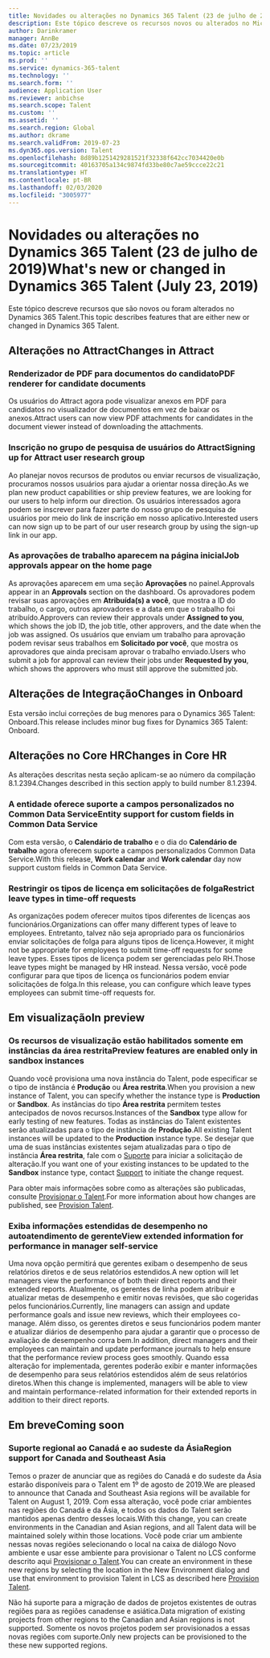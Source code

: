 ```yaml
---
title: Novidades ou alterações no Dynamics 365 Talent (23 de julho de 2019)
description: Este tópico descreve os recursos novos ou alterados no Microsoft Dynamics 365 Talent.
author: Darinkramer
manager: AnnBe
ms.date: 07/23/2019
ms.topic: article
ms.prod: ''
ms.service: dynamics-365-talent
ms.technology: ''
ms.search.form: ''
audience: Application User
ms.reviewer: anbichse
ms.search.scope: Talent
ms.custom: ''
ms.assetid: ''
ms.search.region: Global
ms.author: dkrame
ms.search.validFrom: 2019-07-23
ms.dyn365.ops.version: Talent
ms.openlocfilehash: 8d89b1251429281521f32338f642cc7034420e0b
ms.sourcegitcommit: 40163705a134c9874fd33be80c7ae59ccce22c21
ms.translationtype: HT
ms.contentlocale: pt-BR
ms.lasthandoff: 02/03/2020
ms.locfileid: "3005977"
---
```

# <a name="whats-new-or-changed-in-dynamics-365-talent-july-23-2019"></a><span data-ttu-id="701ac-103">Novidades ou alterações no Dynamics 365 Talent (23 de julho de 2019)</span><span class="sxs-lookup"><span data-stu-id="701ac-103">What's new or changed in Dynamics 365 Talent (July 23, 2019)</span></span>

<span data-ttu-id="701ac-104">Este tópico descreve recursos que são novos ou foram alterados no Dynamics 365 Talent.</span><span class="sxs-lookup"><span data-stu-id="701ac-104">This topic describes features that are either new or changed in Dynamics 365 Talent.</span></span>

## <a name="changes-in-attract"></a><span data-ttu-id="701ac-105">Alterações no Attract</span><span class="sxs-lookup"><span data-stu-id="701ac-105">Changes in Attract</span></span>

### <a name="pdf-renderer-for-candidate-documents"></a><span data-ttu-id="701ac-106">Renderizador de PDF para documentos do candidato</span><span class="sxs-lookup"><span data-stu-id="701ac-106">PDF renderer for candidate documents</span></span>

<span data-ttu-id="701ac-107">Os usuários do Attract agora pode visualizar anexos em PDF para candidatos no visualizador de documentos em vez de baixar os anexos.</span><span class="sxs-lookup"><span data-stu-id="701ac-107">Attract users can now view PDF attachments for candidates in the document viewer instead of downloading the attachments.</span></span>

### <a name="signing-up-for-attract-user-research-group"></a><span data-ttu-id="701ac-108">Inscrição no grupo de pesquisa de usuários do Attract</span><span class="sxs-lookup"><span data-stu-id="701ac-108">Signing up for Attract user research group</span></span> 

<span data-ttu-id="701ac-109">Ao planejar novos recursos de produtos ou enviar recursos de visualização, procuramos nossos usuários para ajudar a orientar nossa direção.</span><span class="sxs-lookup"><span data-stu-id="701ac-109">As we plan new product capabilities or ship preview features, we are looking for our users to help inform our direction.</span></span> <span data-ttu-id="701ac-110">Os usuários interessados agora ​​podem se inscrever para fazer parte do nosso grupo de pesquisa de usuários por meio do link de inscrição em nosso aplicativo.</span><span class="sxs-lookup"><span data-stu-id="701ac-110">Interested users can now sign up to be part of our user research group by using the sign-up link in our app.</span></span>

### <a name="job-approvals-appear-on-the-home-page"></a><span data-ttu-id="701ac-111">As aprovações de trabalho aparecem na página inicial</span><span class="sxs-lookup"><span data-stu-id="701ac-111">Job approvals appear on the home page</span></span>

<span data-ttu-id="701ac-112">As aprovações aparecem em uma seção **Aprovações** no painel.</span><span class="sxs-lookup"><span data-stu-id="701ac-112">Approvals appear in an **Approvals** section on the dashboard.</span></span> <span data-ttu-id="701ac-113">Os aprovadores podem revisar suas aprovações em **Atribuída(s) a você**, que mostra a ID do trabalho, o cargo, outros aprovadores e a data em que o trabalho foi atribuído.</span><span class="sxs-lookup"><span data-stu-id="701ac-113">Approvers can review their approvals under **Assigned to you**, which shows the job ID, the job title, other approvers, and the date when the job was assigned.</span></span> <span data-ttu-id="701ac-114">Os usuários que enviam um trabalho para aprovação podem revisar seus trabalhos em **Solicitado por você**, que mostra os aprovadores que ainda precisam aprovar o trabalho enviado.</span><span class="sxs-lookup"><span data-stu-id="701ac-114">Users who submit a job for approval can review their jobs under **Requested by you**, which shows the approvers who must still approve the submitted job.</span></span>

## <a name="changes-in-onboard"></a><span data-ttu-id="701ac-115">Alterações de Integração</span><span class="sxs-lookup"><span data-stu-id="701ac-115">Changes in Onboard</span></span>
<span data-ttu-id="701ac-116">Esta versão inclui correções de bug menores para o Dynamics 365 Talent: Onboard.</span><span class="sxs-lookup"><span data-stu-id="701ac-116">This release includes minor bug fixes for Dynamics 365 Talent: Onboard.</span></span>

## <a name="changes-in-core-hr"></a><span data-ttu-id="701ac-117">Alterações no Core HR</span><span class="sxs-lookup"><span data-stu-id="701ac-117">Changes in Core HR</span></span>
<span data-ttu-id="701ac-118">As alterações descritas nesta seção aplicam-se ao número da compilação 8.1.2394.</span><span class="sxs-lookup"><span data-stu-id="701ac-118">Changes described in this section apply to build number 8.1.2394.</span></span>

### <a name="entity-support-for-custom-fields-in-common-data-service"></a><span data-ttu-id="701ac-119">A entidade oferece suporte a campos personalizados no Common Data Service</span><span class="sxs-lookup"><span data-stu-id="701ac-119">Entity support for custom fields in Common Data Service</span></span> 

<span data-ttu-id="701ac-120">Com esta versão, o **Calendário de trabalho** e o dia do **Calendário de trabalho** agora oferecem suporte a campos personalizados Common Data Service.</span><span class="sxs-lookup"><span data-stu-id="701ac-120">With this release, **Work calendar** and **Work calendar** day now support custom fields in Common Data Service.</span></span>

### <a name="restrict-leave-types-in-time-off-requests"></a><span data-ttu-id="701ac-121">Restringir os tipos de licença em solicitações de folga</span><span class="sxs-lookup"><span data-stu-id="701ac-121">Restrict leave types in time-off requests</span></span>

<span data-ttu-id="701ac-122">As organizações podem oferecer muitos tipos diferentes de licenças aos funcionários.</span><span class="sxs-lookup"><span data-stu-id="701ac-122">Organizations can offer many different types of leave to employees.</span></span> <span data-ttu-id="701ac-123">Entretanto, talvez não seja apropriado para os funcionários enviar solicitações de folga para alguns tipos de licença.</span><span class="sxs-lookup"><span data-stu-id="701ac-123">However, it might not be appropriate for employees to submit time-off requests for some leave types.</span></span> <span data-ttu-id="701ac-124">Esses tipos de licença podem ser gerenciadas pelo RH.</span><span class="sxs-lookup"><span data-stu-id="701ac-124">Those leave types might be managed by HR instead.</span></span> <span data-ttu-id="701ac-125">Nessa versão, você pode configurar para que tipos de licença os funcionários podem enviar solicitações de folga.</span><span class="sxs-lookup"><span data-stu-id="701ac-125">In this release, you can configure which leave types employees can submit time-off requests for.</span></span> 

## <a name="in-preview"></a><span data-ttu-id="701ac-126">Em visualização</span><span class="sxs-lookup"><span data-stu-id="701ac-126">In preview</span></span>

### <a name="preview-features-are-enabled-only-in-sandbox-instances"></a><span data-ttu-id="701ac-127">Os recursos de visualização estão habilitados somente em instâncias da área restrita</span><span class="sxs-lookup"><span data-stu-id="701ac-127">Preview features are enabled only in sandbox instances</span></span>

<span data-ttu-id="701ac-128">Quando você provisiona uma nova instância do Talent, pode especificar se o tipo de instância é **Produção** ou **Área restrita**.</span><span class="sxs-lookup"><span data-stu-id="701ac-128">When you provision a new instance of Talent, you can specify whether the instance type is **Production** or **Sandbox**.</span></span> <span data-ttu-id="701ac-129">As instâncias do tipo **Área restrita** permitem testes antecipados de novos recursos.</span><span class="sxs-lookup"><span data-stu-id="701ac-129">Instances of the **Sandbox** type allow for early testing of new features.</span></span> <span data-ttu-id="701ac-130">Todas as instâncias do Talent existentes serão atualizadas para o tipo de instância de **Produção**.</span><span class="sxs-lookup"><span data-stu-id="701ac-130">All existing Talent instances will be updated to the **Production** instance type.</span></span> <span data-ttu-id="701ac-131">Se desejar que uma de suas instâncias existentes sejam atualizadas para o tipo de instância **Área restrita**, fale com o [Suporte](https://docs.microsoft.com/dynamics365/unified-operations/talent/talent-support) para iniciar a solicitação de alteração.</span><span class="sxs-lookup"><span data-stu-id="701ac-131">If you want one of your existing instances to be updated to the **Sandbox** instance type, contact [Support](https://docs.microsoft.com/dynamics365/unified-operations/talent/talent-support) to initiate the change request.</span></span>

<span data-ttu-id="701ac-132">Para obter mais informações sobre como as alterações são publicadas, consulte [Provisionar o Talent](https://docs.microsoft.com/dynamics365/unified-operations/talent/provisioning-talent).</span><span class="sxs-lookup"><span data-stu-id="701ac-132">For more information about how changes are published, see [Provision Talent](https://docs.microsoft.com/dynamics365/unified-operations/talent/provisioning-talent).</span></span>

### <a name="view-extended-information-for-performance-in-manager-self-service"></a><span data-ttu-id="701ac-133">Exiba informações estendidas de desempenho no autoatendimento de gerente</span><span class="sxs-lookup"><span data-stu-id="701ac-133">View extended information for performance in manager self-service</span></span>

<span data-ttu-id="701ac-134">Uma nova opção permitirá que gerentes exibam o desempenho de seus relatórios diretos e de seus relatórios estendidos.</span><span class="sxs-lookup"><span data-stu-id="701ac-134">A new option will let managers view the performance of both their direct reports and their extended reports.</span></span> <span data-ttu-id="701ac-135">Atualmente, os gerentes de linha podem atribuir e atualizar metas de desempenho e emitir novas revisões, que são cogeridas pelos funcionários.</span><span class="sxs-lookup"><span data-stu-id="701ac-135">Currently, line managers can assign and update performance goals and issue new reviews, which their employees co-manage.</span></span> <span data-ttu-id="701ac-136">Além disso, os gerentes diretos e seus funcionários podem manter e atualizar diários de desempenho para ajudar a garantir que o processo de avaliação de desempenho corra bem.</span><span class="sxs-lookup"><span data-stu-id="701ac-136">In addition, direct managers and their employees can maintain and update performance journals to help ensure that the performance review process goes smoothly.</span></span> <span data-ttu-id="701ac-137">Quando essa alteração for implementada, gerentes poderão exibir e manter informações de desempenho para seus relatórios estendidos além de seus relatórios diretos.</span><span class="sxs-lookup"><span data-stu-id="701ac-137">When this change is implemented, managers will be able to view and maintain performance-related information for their extended reports in addition to their direct reports.</span></span> 

## <a name="coming-soon"></a><span data-ttu-id="701ac-138">Em breve</span><span class="sxs-lookup"><span data-stu-id="701ac-138">Coming soon</span></span>

### <a name="region-support-for-canada-and-southeast-asia"></a><span data-ttu-id="701ac-139">Suporte regional ao Canadá e ao sudeste da Ásia</span><span class="sxs-lookup"><span data-stu-id="701ac-139">Region support for Canada and Southeast Asia</span></span>

<span data-ttu-id="701ac-140">Temos o prazer de anunciar que as regiões do Canadá e do sudeste da Ásia estarão disponíveis para o Talent em 1º de agosto de 2019.</span><span class="sxs-lookup"><span data-stu-id="701ac-140">We are pleased to announce that Canada and Southeast Asia regions will be available for Talent on August 1, 2019.</span></span> <span data-ttu-id="701ac-141">Com essa alteração, você pode criar ambientes nas regiões do Canadá e da Ásia, e todos os dados do Talent serão mantidos apenas dentro desses locais.</span><span class="sxs-lookup"><span data-stu-id="701ac-141">With this change, you can create environments in the Canadian and Asian regions, and all Talent data will be maintained solely within those locations.</span></span> <span data-ttu-id="701ac-142">Você pode criar um ambiente nessas novas regiões selecionando o local na caixa de diálogo Novo ambiente e usar esse ambiente para provisionar o Talent no LCS conforme descrito aqui [Provisionar o Talent](https://docs.microsoft.com/dynamics365/unified-operations/talent/provisioning-talent).</span><span class="sxs-lookup"><span data-stu-id="701ac-142">You can create an environment in these new regions by selecting the location in the New Environment dialog and use that environment to provision Talent in LCS as described here [Provision Talent](https://docs.microsoft.com/dynamics365/unified-operations/talent/provisioning-talent).</span></span>

<span data-ttu-id="701ac-143">Não há suporte para a migração de dados de projetos existentes de outras regiões para as regiões canadense e asiática.</span><span class="sxs-lookup"><span data-stu-id="701ac-143">Data migration of existing projects from other regions to the Canadian and Asian regions is not supported.</span></span> <span data-ttu-id="701ac-144">Somente os novos projetos podem ser provisionados a essas novas regiões com suporte.</span><span class="sxs-lookup"><span data-stu-id="701ac-144">Only new projects can be provisioned to the these new supported regions.</span></span>
